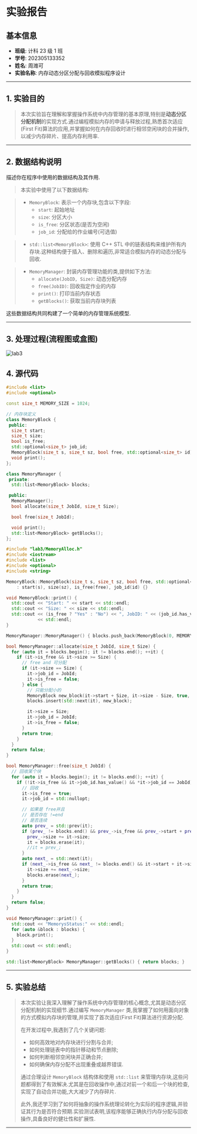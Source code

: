 # 实验报告

## 基本信息

- **班级**: 计科 23 级 1 班
- **学号**: 202305133352
- **姓名**: 周潍可
- **实验名称**: 内存动态分区分配与回收模拟程序设计

---

## 1. 实验目的

> 本次实验旨在理解和掌握操作系统中内存管理的基本原理,特别是**动态分区分配机制**的实现方式.通过编程模拟内存的申请与释放过程,熟悉首次适应(First Fit)算法的应用,并掌握如何在内存回收时进行相邻空闲块的合并操作,以减少内存碎片、提高内存利用率.

---

## 2. 数据结构说明

描述你在程序中使用的数据结构及其作用.

> 本实验中使用了以下数据结构:

> - `MemoryBlock`: 表示一个内存块,包含以下字段:
>   - `start`: 起始地址
>   - `size`: 分区大小
>   - `is_free`: 分区状态(是否为空闲)
>   - `job_id`: 分配给的作业编号(可选值)

> - `std::list<MemoryBlock>`: 使用 C++ STL 中的链表结构来维护所有内存块.这种结构便于插入、删除和遍历,非常适合模拟内存的动态分配与回收.

> - `MemoryManager`: 封装内存管理功能的类,提供如下方法:
>   - `allocate(JobID, Size)`: 动态分配内存
>   - `free(JobID)`: 回收指定作业的内存
>   - `print()`: 打印当前内存状态
>   - `getBlocks()`: 获取当前内存块列表

这些数据结构共同构建了一个简单的内存管理系统模型.

---

## 3. 处理过程(流程图或盒图)

![lab3](/assets/lab3.png)

## 4. 源代码

```cpp
#include <list>
#include <optional>

const size_t MEMORY_SIZE = 1024;

// 内存块定义
class MemoryBlock {
 public:
  size_t start;
  size_t size;
  bool is_free;
  std::optional<size_t> job_id;
  MemoryBlock(size_t s, size_t sz, bool free, std::optional<size_t> id);
  void print();
};

class MemoryManager {
 private:
  std::list<MemoryBlock> blocks;

 public:
  MemoryManager();
  bool allocate(size_t JobId, size_t Size);

  bool free(size_t JobId);

  void print();
  std::list<MemoryBlock> getBlocks();
};
```

```cpp
#include "lab3/MemoryAlloc.h"
#include <iostream>
#include <list>
#include <optional>
#include <string>

MemoryBlock::MemoryBlock(size_t s, size_t sz, bool free, std::optional<size_t> id)
    : start(s), size(sz), is_free(free), job_id(id) {}

void MemoryBlock::print() {
  std::cout << "Start: " << start << std::endl;
  std::cout << "Size: " << size << std::endl;
  std::cout << (is_free ? "Yes" : "No") << ", JobID: " << (job_id.has_value() ? std::to_string(*job_id) : "None")
            << std::endl;
}

MemoryManager::MemoryManager() { blocks.push_back(MemoryBlock(0, MEMORY_SIZE, true, std::nullopt)); }

bool MemoryManager::allocate(size_t JobId, size_t Size) {
  for (auto it = blocks.begin(); it != blocks.end(); ++it) {
    if (it->is_free && it->size >= Size) {
      // free and 可分配
      if (it->size == Size) {
        it->job_id = JobId;
        it->is_free = false;
      } else {
        // 只能分配小的
        MemoryBlock new_block(it->start + Size, it->size - Size, true, std::nullopt);
        blocks.insert(std::next(it), new_block);

        it->size = Size;
        it->job_id = JobId;
        it->is_free = false;
      }
      return true;
    }
  }
  return false;
}

bool MemoryManager::free(size_t JobId) {
  // 回收某个块
  for (auto it = blocks.begin(); it != blocks.end(); ++it) {
    if (!it->is_free && it->job_id.has_value() && *it->job_id == JobId) {
      // 回收
      it->is_free = true;
      it->job_id = std::nullopt;

      // 如果是 free并且
      // 是否存在 !=end
      // 是否连续
      auto prev_ = std::prev(it);
      if (prev_ != blocks.end() && prev_->is_free && prev_->start + prev_->size == it->start) {
        prev_->size += it->size;
        it = blocks.erase(it);
        //it = prev_;
      }
      auto next_ = std::next(it);
      if (next_->is_free && next_ != blocks.end() && it->start + it->size == next_->start) {
        it->size += next_->size;
        blocks.erase(next_);
      }
      return true;
    }
  }
  return false;
}

void MemoryManager::print() {
  std::cout << "MemorysStatus:" << std::endl;
  for (auto &block : blocks) {
    block.print();
  }
  std::cout << std::endl;
}

std::list<MemoryBlock> MemoryManager::getBlocks() { return blocks; }
```

---

## 5. 实验总结

> 本次实验让我深入理解了操作系统中内存管理的核心概念,尤其是动态分区分配机制的实现细节.通过编写 `MemoryManager` 类,我掌握了如何用面向对象的方式模拟内存块的管理,并实现了首次适应(First Fit)算法进行资源分配.
>
> 在开发过程中,我遇到了几个关键问题:
>
> - 如何高效地对内存块进行分割与合并;
> - 如何处理链表中的指针移动和节点删除;
> - 如何判断相邻空闲块并正确合并;
> - 如何确保内存分配不出现重叠或越界错误.
>
> 通过合理设计 `MemoryBlock` 结构体和使用 `std::list` 来管理内存块,这些问题都得到了有效解决.尤其是在回收操作中,通过对前一个和后一个块的检查,实现了自动合并功能,大大减少了内存碎片.
>
> 此外,我还学习到了如何将抽象的操作系统理论转化为实际的程序逻辑,并验证其行为是否符合预期.实验测试表明,该程序能够正确执行内存分配与回收操作,具备良好的健壮性和扩展性.
>

---
